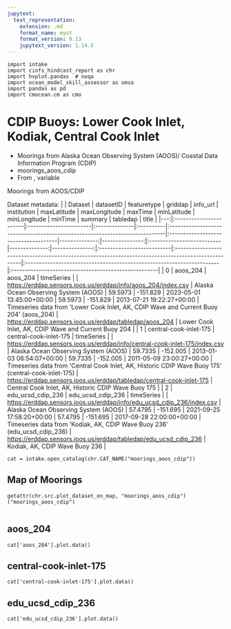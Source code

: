 ```yaml
---
jupytext:
  text_representation:
    extension: .md
    format_name: myst
    format_version: 0.13
    jupytext_version: 1.14.5
---
```


```{code-cell}
import intake
import ciofs_hindcast_report as chr
import hvplot.pandas  # noqa
import ocean_model_skill_assessor as omsa
import pandas as pd
import cmocean.cm as cmo
```

# CDIP Buoys: Lower Cook Inlet, Kodiak, Central Cook Inlet

* Moorings from Alaska Ocean Observing System (AOOS)/ Coastal Data Information Program (CDIP)
* moorings_aoos_cdip
* From , variable

Moorings from AOOS/CDIP




Dataset metadata:
|    | Dataset                | datasetID              | featuretype   | griddap   | info_url                                                                    | institution                          |   maxLatitude |   maxLongitude | maxTime                   |   minLatitude |   minLongitude | minTime                   | summary                                                                                             | tabledap                                                              | title                                                |
|---:|:-----------------------|:-----------------------|:--------------|:----------|:----------------------------------------------------------------------------|:-------------------------------------|--------------:|---------------:|:--------------------------|--------------:|---------------:|:--------------------------|:----------------------------------------------------------------------------------------------------|:----------------------------------------------------------------------|:-----------------------------------------------------|
|  0 | aoos_204               | aoos_204               | timeSeries    |           | https://erddap.sensors.ioos.us/erddap/info/aoos_204/index.csv               | Alaska Ocean Observing System (AOOS) |       59.5973 |       -151.829 | 2023-05-01 13:45:00+00:00 |       59.5973 |       -151.829 | 2013-07-21 19:22:27+00:00 | Timeseries data from 'Lower Cook Inlet, AK, CDIP Wave and Current Buoy 204' (aoos_204)              | https://erddap.sensors.ioos.us/erddap/tabledap/aoos_204               | Lower Cook Inlet, AK, CDIP Wave and Current Buoy 204 |
|  1 | central-cook-inlet-175 | central-cook-inlet-175 | timeSeries    |           | https://erddap.sensors.ioos.us/erddap/info/central-cook-inlet-175/index.csv | Alaska Ocean Observing System (AOOS) |       59.7335 |       -152.005 | 2013-01-03 06:54:07+00:00 |       59.7335 |       -152.005 | 2011-05-09 23:00:27+00:00 | Timeseries data from 'Central Cook Inlet, AK, Historic CDIP Wave Buoy 175' (central-cook-inlet-175) | https://erddap.sensors.ioos.us/erddap/tabledap/central-cook-inlet-175 | Central Cook Inlet, AK, Historic CDIP Wave Buoy 175  |
|  2 | edu_ucsd_cdip_236      | edu_ucsd_cdip_236      | timeSeries    |           | https://erddap.sensors.ioos.us/erddap/info/edu_ucsd_cdip_236/index.csv      | Alaska Ocean Observing System (AOOS) |       57.4795 |       -151.695 | 2021-09-25 17:58:20+00:00 |       57.4795 |       -151.695 | 2017-09-28 22:00:00+00:00 | Timeseries data from 'Kodiak, AK, CDIP Wave Buoy 236' (edu_ucsd_cdip_236)                           | https://erddap.sensors.ioos.us/erddap/tabledap/edu_ucsd_cdip_236      | Kodiak, AK, CDIP Wave Buoy 236                       |
    

```{code-cell}
cat = intake.open_catalog(chr.CAT_NAME("moorings_aoos_cdip"))
```

## Map of Moorings
    

```{code-cell}
getattr(chr.src.plot_dataset_on_map, "moorings_aoos_cdip")("moorings_aoos_cdip")
    
```

## aoos_204
        

```{code-cell}
cat['aoos_204'].plot.data()
```

## central-cook-inlet-175
        

```{code-cell}
cat['central-cook-inlet-175'].plot.data()
```

## edu_ucsd_cdip_236
        

```{code-cell}
cat['edu_ucsd_cdip_236'].plot.data()
```
